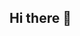 ## Hi there 👋

<!--
**CristinaPortales/CristinaPortales** is a ✨ _special_ ✨ repository because its `README.md` (this file) appears on your GitHub profile.

Here are some ideas to get you started:

- 🔭 I’m currently working on data visualization and digital cultural heritage 
- 👯 I’m looking to collaborate on research projects
-->
